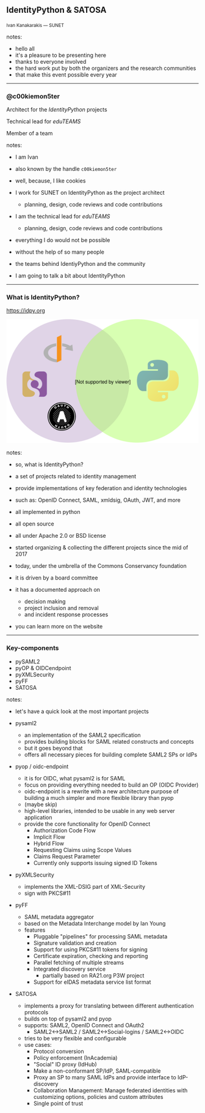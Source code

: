 ## IdentityPython & SATOSA

<small>Ivan Kanakarakis &mdash; SUNET</small>


notes:

- hello all
- it's a pleasure to be presenting here
- thanks to everyone involved
- the hard work put by both the organizers and the research communities
- that make this event possible every year

---

### @c00kiemon5ter

Architect for the _IdentityPython_ projects

Technical lead for _eduTEAMS_

Member of a team


notes:

- I am Ivan
- also known by the handle `c00kiemon5ter`
- well, because, I like cookies

- I work for SUNET on IdentityPython as the project architect
  - planning, design, code reviews and code contributions
- I am the technical lead for _eduTEAMS_
  - planning, design, code reviews and code contributions

- everything I do would not be possible
- without the help of so many people
- the teams behind IdentiyPython and the community

- I am going to talk a bit about IdentityPython

---

### What is IdentityPython?

https://idpy.org

![logo](images/identitypython.svg) <!-- .element: width="400" style="border: none; box-shadow: none;" -->


notes:

- so, what is IdentityPython?

- a set of projects related to identity management
- provide implementations of key federation and identity technologies
- such as: OpenID Connect, SAML, xmldsig, OAuth, JWT, and more

- all implemented in python
- all open source
- all under Apache 2.0 or BSD license

- started organizing & collecting the different projects since the mid of 2017
- today, under the umbrella of the Commons Conservancy foundation
- it is driven by a board committee
- it has a documented approach on
  - decision making
  - project inclusion and removal
  - and incident response processes
- you can learn more on the website

---

### Key-components

* pySAML2
* pyOP & OIDCendpoint
* pyXMLSecurity
* pyFF
* SATOSA


notes:

- let's have a quick look at the most important projects

- pysaml2
  - an implementation of the SAML2 specification
  - provides building blocks for SAML related constructs and concepts
  - but it goes beyond that
  - offers all necessary pieces for building complete SAML2 SPs or IdPs

- pyop / oidc-endpoint
  - it is for OIDC, what pysaml2 is for SAML
  - focus on providing everything needed to build an OP (OIDC Provider)
  - oidc-endpoint is a rewrite with a new architecture
    purpose of building a much simpler and more flexible library than pyop
  - (maybe skip)
  - high-level libraries, intended to be usable in any web server application
  - provide the core functionality for OpenID Connect
    - Authorization Code Flow
    - Implicit Flow
    - Hybrid Flow
    - Requesting Claims using Scope Values
    - Claims Request Parameter
    - Currently only supports issuing signed ID Tokens

- pyXMLSecurity
  - implements the XML-DSIG part of XML-Security
  - sign with PKCS#11

- pyFF
  - SAML metadata aggregator
  - based on the Metadata Interchange model by Ian Young
  - features
    - Pluggable "pipelines" for processing SAML metadata
    - Signature validation and creation
    - Support for using PKCS#11 tokens for signing
    - Certificate expiration, checking and reporting
    - Parallel fetching of multiple streams
    - Integrated discovery service
      - partially based on RA21.org P3W project
    - Support for eIDAS metadata service list format

- SATOSA
  - implements a proxy for translating between different authentication protocols
  - builds on top of pysaml2 and pyop
  - supports: SAML2, OpenID Connect and OAuth2
    - SAML2<->SAML2 / SAML2<->Social-logins / SAML2<->OIDC
  - tries to be very flexible and configurable
  - use cases:
    - Protocol conversion
    - Policy enforcement (InAcademia)
    - "Social" ID proxy (IdHub)
    - Make a non-conformant SP/IdP, SAML-compatible
    - Proxy an SP to many SAML IdPs and provide interface to IdP-discovery
    - Collaboration Management: Manage federated identities with
      customizing options, policies and custom attributes
    - Single point of trust
